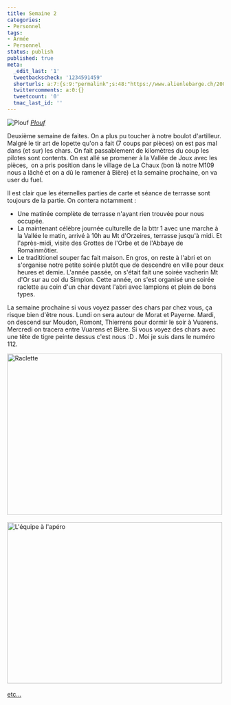 ```yaml
---
title: Semaine 2
categories:
- Personnel
tags:
- Armée
- Personnel
status: publish
published: true
meta:
  _edit_last: '1'
  tweetbackscheck: '1234591459'
  shorturls: a:7:{s:9:"permalink";s:48:"https://www.alienlebarge.ch/2008/08/31/semaine-2/";s:7:"tinyurl";s:25:"https://tinyurl.com/c6hpx8";s:4:"isgd";s:17:"https://is.gd/ikeD";s:5:"bitly";s:20:"https://bit.ly/1O2Ncx";s:5:"snipr";s:22:"https://snipr.com/b9xdu";s:5:"snurl";s:22:"https://snurl.com/b9xdu";s:7:"snipurl";s:24:"https://snipurl.com/b9xdu";}
  twittercomments: a:0:{}
  tweetcount: '0'
  tmac_last_id: ''
---
```

<img src="https://farm4.static.flickr.com/3293/2810770612_75c14b36de.jpg" alt="Plouf" />
<em><a title="photo sharing" href="https://www.flickr.com/photos/alienlebarge/2810770612/">Plouf</a></em>

Deuxième semaine de faites.
On a plus pu toucher à notre boulot d'artilleur. Malgré le tir art de lopette qu'on a fait (7 coups par pièces) on est pas mal dans (et sur) les chars. On fait passablement de kilomètres du coup les pilotes sont contents. On est allé se promener à la Vallée de Joux avec les pièces,  on a pris position dans le village de La Chaux (bon là notre M109 nous a lâché et on a dû le ramener à Bière) et la semaine prochaine, on va user du fuel.

Il est clair que les éternelles parties de carte et séance de terrasse sont toujours de la partie. On contera notamment :
<ul>
	<li>Une matinée complète de terrasse n'ayant rien trouvée pour nous occupée.</li>
	<li>La maintenant célèbre journée culturelle de la bttr 1 avec une marche à la Vallée le matin, arrivé à 10h au Mt d'Orzeires, terrasse jusqu'à midi. Et l'après-midi, visite des Grottes de l'Orbe et de l'Abbaye de Romainmôtier.</li>
	<li>Le tradititionel souper fac fait maison. En gros, on reste à l'abri et on s'organise notre petite soirée plutôt que de descendre en ville pour deux heures et demie. L'année passée, on s'était fait une soirée vacherin Mt d'Or sur au col du Simplon. Cette année, on s'est organisé une soirée raclette au coin d'un char devant l'abri avec lampions et plein de bons types.</li>
</ul>
La semaine prochaine si vous voyez passer des chars par chez vous, ça risque bien d'être nous. Lundi on sera autour de Morat et Payerne. Mardi, on descend sur Moudon, Romont, Thierrens pour dormir le soir à Vuarens. Mercredi on tracera entre Vuarens et Bière. Si vous voyez des chars avec une tête de tigre peinte dessus c'est nous :D . Moi je suis dans le numéro 112.

<!--more-->

<a class="tt-flickr tt-flickr-Medium" href="https://www.flickr.com/photos/alienlebarge/2810762434/"><img src="https://farm4.static.flickr.com/3239/2810762434_7886285787.jpg" border="0" alt="Raclette" width="500" height="375" /></a> 

<a class="tt-flickr tt-flickr-Medium" href="https://www.flickr.com/photos/alienlebarge/2809911245/"><img src="https://farm4.static.flickr.com/3269/2809911245_d542f141ff.jpg" border="0" alt="L'équipe à l'apéro" width="500" height="375" /></a> 

<a title="Le reste des photos sur Flickr" href="https://www.flickr.com/photos/alienlebarge/sets/72157606887840177/">etc...</a>

